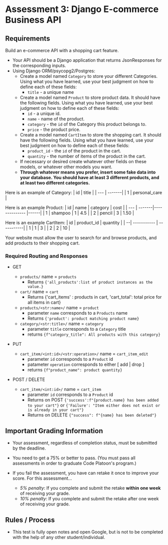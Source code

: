 # Assessment 3: Django E-commerce Business API

## Requirements

Build an e-commerce API with a shopping cart feature. 
- Your API should be a Django application that returns JsonResponses for the corresponding inputs.
- Using Django ORM/psycopg2/Postgres:
    - Create a model named `Category` to store your different Categories. Using what you have learned, use your best judgment on how to define each of these fields:
        - `title` - a unique name
    - Create a model named `Product` to store product data. It should have the following fields. Using what you have learned, use your best judgment on how to define each of these fields:
        - `id` - a unique id.
        - `name` - name of the product.
        - `category` - the `id` of the Category this product belongs to.
        - `price` - the product price.
    - Create a model named `CartItem` to store the shopping cart. It should have the following fields. Using what you have learned, use your best judgment on how to define each of these fields:
        - `product_id` - the `id` of the product in the cart.
        - `quantity` - the number of items of the product in the cart.
    - If necessary or desired create whatever other fields on these models, or whatever other models you want.
    - **Through whatever means you prefer, insert some fake data into your database. You should have at least 3 different products, and at least two different categories.**

Here is an example of Category:
| id  | title  | 
| --- | -------|
| 1  | personal_care | 

Here is an example Product:
| id  | name   | category      | cost |
| --- | -------|-------------- |------|
| 1  | shampoo | 1             | 4.5 |
| 2  | pencil  | 3             | 1.50 |

Here is an example CartItem:
| id | product_id  | quantity   |
| --| ----------- | -----------|
| 1 | 1           | 3          |
| 2 | 2           | 10         | 


Your website must allow the user to search for and browse products, and add products to their shopping cart.

### Required Routing and Responses

- GET
    - `products/` name = `products`
        - Returns `{'all_products':list of product instances as the value.}`
    - `cart/` name = `cart`
        - Returns {'cart_items' : products in cart, 'cart_total': total price for all items in cart}
    - `products/<str:name>/` name = `product`
        - parameter `name` corresponds to a `Products` name
        - Returns `{'product': product matching product name}`
    - `category/<str:title>/` name = `category`
        - parameter `title` corresponds to a `Category` title
        - returns `{f"category_title": All products with this category}`
- PUT
    - `cart_item/<int:id>/<str:operation>/`  name = `cart_item_edit`
        - parameter `id` corresponds to a `Product` id
        - patameter `operation` corresponds to either [ add | drop ]
        - returns `{f"product_name": product quantity}`

- POST / DELETE 
    - `cart_item/<int:id>/` name = `cart_item`
        - parameter `id` corresponds to a `Product` id
        - Returns on POST `{'success':f"{product.name} has been added to your cart"}` or `{'Failure': "Item either does not exist or is already in your cart"}`
        - Returns on DELETE `{"success": f"{name} has been deleted"}`


## Important Grading Information
- Your assessment, regardless of completion status, must be submitted by the deadline. 

- You need to get a 75% or better to pass. (You must pass all assessments in order to graduate Code Platoon's program.)
- If you fail the assessment, you have can retake it once to improve your score. For this assessment... 
  - *5% penalty*: If you complete and submit the retake **within one week** of receiving your grade.
  - *10% penalty*: If you complete and submit the retake after one week of receiving your grade.

## Rules / Process
- This test is fully open notes and open Google, but is not to be completed with the help of any other student/individual.